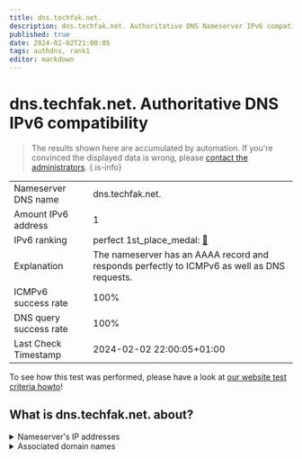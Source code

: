 ```yaml
---
title: dns.techfak.net.
description: dns.techfak.net. Authoritative DNS Nameserver IPv6 compatibility
published: true
date: 2024-02-02T21:00:05
tags: authdns, rank1
editor: markdown
---
```


# dns.techfak.net. Authoritative DNS IPv6 compatibility

> The results shown here are accumulated by automation. If you're convinced the displayed data is wrong, please [contact the administrators](/howto/chat). 
{.is-info}




|   |   |
| - | - |
| Nameserver DNS name | dns.techfak.net.
| Amount IPv6 address | 1
| IPv6 ranking | perfect 1st_place_medal: [🔗](/howto/ranking) |
| Explanation | The nameserver has an AAAA record and responds perfectly to ICMPv6 as well as DNS requests. |
| ICMPv6 success rate | 100%|
| DNS query success rate | 100% |
| Last Check Timestamp | 2024-02-02 22:00:05+01:00 |

To see how this test was performed, please have a look at [our website test criteria howto](/howto/testcriteria/authdns)!


## What is dns.techfak.net. about?




<details>
<summary>Nameserver's IP addresses</summary>

2001:638:504:2000::f0

</details>



<details>
<summary>Associated domain names</summary>

www.netcologne.de

</details>
